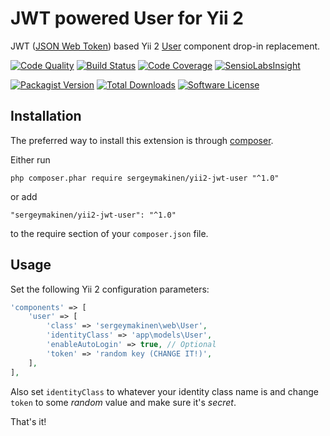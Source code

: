 # JWT powered User for Yii 2

JWT ([JSON Web Token](https://jwt.io)) based Yii 2 [User](http://www.yiiframework.com/doc-2.0/yii-web-user.html) component drop-in replacement.

[![Code Quality](https://img.shields.io/scrutinizer/g/sergeymakinen/yii2-jwt-user.svg?style=flat-square)](https://scrutinizer-ci.com/g/sergeymakinen/yii2-jwt-user) [![Build Status](https://img.shields.io/travis/sergeymakinen/yii2-jwt-user.svg?style=flat-square)](https://travis-ci.org/sergeymakinen/yii2-jwt-user) [![Code Coverage](https://img.shields.io/codecov/c/github/sergeymakinen/yii2-jwt-user.svg?style=flat-square)](https://codecov.io/gh/sergeymakinen/yii2-jwt-user) [![SensioLabsInsight](https://img.shields.io/sensiolabs/i/edadf97f-95ba-4998-b832-ed30ca6e1014.svg?style=flat-square)](https://insight.sensiolabs.com/projects/edadf97f-95ba-4998-b832-ed30ca6e1014)

[![Packagist Version](https://img.shields.io/packagist/v/sergeymakinen/yii2-jwt-user.svg?style=flat-square)](https://packagist.org/packages/sergeymakinen/yii2-jwt-user) [![Total Downloads](https://img.shields.io/packagist/dt/sergeymakinen/yii2-jwt-user.svg?style=flat-square)](https://packagist.org/packages/sergeymakinen/yii2-jwt-user) [![Software License](https://img.shields.io/badge/license-MIT-brightgreen.svg?style=flat-square)](LICENSE)

## Installation

The preferred way to install this extension is through [composer](https://getcomposer.org/download/).

Either run

```
php composer.phar require sergeymakinen/yii2-jwt-user "^1.0"
```

or add

```
"sergeymakinen/yii2-jwt-user": "^1.0"
```

to the require section of your `composer.json` file.

## Usage

Set the following Yii 2 configuration parameters:

```php
'components' => [
    'user' => [
        'class' => 'sergeymakinen\web\User',
        'identityClass' => 'app\models\User',
        'enableAutoLogin' => true, // Optional
        'token' => 'random key (CHANGE IT!)',
    ],
],
```

Also set `identityClass` to whatever your identity class name is and change `token` to some *random* value and make sure it's *secret*.

That's it!
